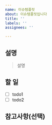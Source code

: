 ```yaml
---
name: 이슈템플릿
about: 이슈템플릿입니다
title: ''
labels: ''
assignees: ''

---
```


## 설명

> 설명
> 

## 할 일

- [ ]  todo1
- [ ]  todo2

## 참고사항(선택)
